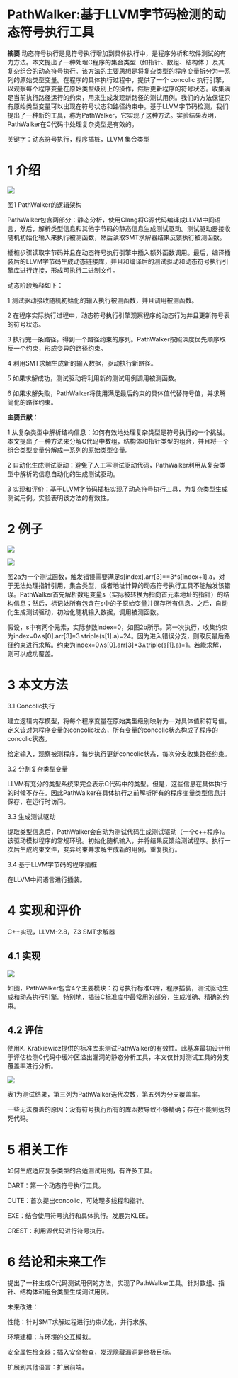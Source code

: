 PathWalker:基于LLVM字节码检测的动态符号执行工具
==============================================

**摘要**
动态符号执行是见符号执行增加到具体执行中，是程序分析和软件测试的有力方法。本文提出了一种处理C程序的集合类型（如指针、数组、结构体
）及其复杂组合的动态符号执行。该方法的主要思想是将复杂类型的程序变量拆分为一系列的原始类型变量。在程序的具体执行过程中，提供了一个
concolic
执行引擎，以观察每个程序变量在原始类型级别上的操作，然后更新程序的符号状态。收集满足当前执行路径运行的约束，用来生成发现新路径的测试用例。我们的方法保证只有原始类型变量可以出现在符号状态和路径约束中。基于LLVM字节码检测，我们提出了一种新的工具，称为PathWalker，它实现了这种方法。实验结果表明，PathWalker在C代码中处理复杂类型是有效的。

关键字：动态符号执行，程序插桩，LLVM 集合类型

1 介绍
======

![](media/2225bccfc5d48f61d503a55fce4d7e27.png)

图1 PathWalker的逻辑架构

PathWalker包含两部分：静态分析，使用Clang将C源代码编译成LLVM中间语言，然后，解析类型信息和其他字节码的静态信息生成测试驱动。测试驱动器接收随机初始化输入来执行被测函数，然后读取SMT求解器结果反馈执行被测函数。

插桩步骤读取字节码并且在动态符号执行引擎中插入额外函数调用。最后，编译插装后的LLVM字节码生成动态链接库，并且和编译后的测试驱动和动态符号执行引擎库进行连接，形成可执行二进制文件。

动态阶段解释如下：

1 测试驱动接收随机初始化的输入执行被测函数，并且调用被测函数。

2
在程序实际执行过程中，动态符号执行引擎观察程序的动态行为并且更新符号表的符号状态。

3
执行完一条路径，得到一个路径约束的序列。PathWalker按照深度优先顺序取反一个约束，形成变异的路径约束。

4 利用SMT求解生成新的输入数据，驱动执行新路径。

5 如果求解成功，测试驱动将利用新的测试用例调用被测函数。

6
如果求解失败，PathWalker将使用满足最后约束的具体值代替符号值，并求解简化的路径约束。

**主要贡献：**

1
从复杂类型中解析结构信息：如何有效地处理复杂类型是符号执行的一个挑战。本文提出了一种方法来分解C代码中数组，结构体和指针类型的组合，并且将一个组合类型变量分解成一系列的原始类型变量。

2
自动化生成测试驱动：避免了人工写测试驱动代码，PathWalker利用从复杂类型中解析的信息自动化的生成测试驱动。

3
实现和评价：基于LLVM字节码插桩实现了动态符号执行工具，为复杂类型生成测试用例。实验表明该方法的有效性。

2 例子
======

![](media/0357190cb55acfe2057fd016ee0b0dbd.png)

![](media/4301785e2d98096884ee3f731e5aa571.png)

图2a为一个测试函数，触发错误需要满足s[index].arr[3]==3\*s[index+1].a，对于无法处理指针引用，集合类型，或者地址计算的动态符号执行工具不能触发该错误。PathWalker首先解析数组变量s（实际被转换为指向首元素地址的指针）的结构信息；然后，标记处所有包含在s中的子原始变量并保存所有信息。之后，自动化生成测试驱动，初始化随机输入数据，调用被测函数。

假设，s中有两个元素，实际参数index=0，如图2b所示。第一次执行，收集约束为index=0∧s[0].arr[3]=3∧triple(s[1].a)=24。因为进入错误分支，则取反最后路径约束进行求解。约束为index=0∧s[0].arr[3]=3∧triple(s[1].a)=1。若能求解，则可以成功覆盖。

3 本文方法
==========

3.1 Concolic执行

建立逻辑内存模型，将每个程序变量在原始类型级别映射为一对具体值和符号值。定义该对为程序变量的concolic状态，所有变量的concolic状态构成了程序的concolic状态。

给定输入，观察被测程序，每步执行更新concolic状态，每次分支收集路径约束。

3.2 分割复杂类型变量

LLVM有充分的类型系统来完全表示C代码中的类型。但是，这些信息在具体执行的时候不存在。因此PathWalker在具体执行之前解析所有的程序变量类型信息并保存，在运行时访问。

3.3 生成测试驱动

提取类型信息后，PathWalker会自动为测试代码生成测试驱动（一个c++程序）。该驱动模拟程序的常规环境。初始化随机输入，并将结果反馈给测试程序。执行一次后生成约束文件，变异约束并求解生成新的用例，重复执行。

3.4 基于LLVM字节码的程序插桩

在LLVM中间语言进行插装。

4 实现和评价
============

C++实现，LLVM-2.8，Z3 SMT求解器

4.1 实现
--------

![](media/3aa5dcfdd09baf264b5d1540bd555e06.png)

如图，PathWalker包含4个主要模块：符号执行标准C库，程序插装，测试驱动生成和动态执行引擎。特别地，插装C标准库中最常用的部分，生成准确、精确的约束。

4.2 评估
--------

使用K.
Kratkiewicz提供的标准库来测试PathWalker的有效性。此基准最初设计用于评估检测C代码中缓冲区溢出漏洞的静态分析工具，本文仅针对测试工具的分支覆盖率进行分析。

![](media/a03aad652c981052fc00b3cf463041aa.png)

表1为测试结果，第三列为PathWalker迭代次数，第五列为分支覆盖率。

一些无法覆盖的原因：没有符号执行所有的库函数导致不够精确；存在不能到达的死代码。

5 相关工作
==========

如何生成适应复杂类型的合适测试用例，有许多工具。

DART：第一个动态符号执行工具。

CUTE：首次提出concolic，可处理多线程和指针。

EXE：结合使用符号执行和具体执行。发展为KLEE。

CREST：利用源代码进行符号执行。

6 结论和未来工作
================

提出了一种生成C代码测试用例的方法，实现了PathWalker工具。针对数组、指针、结构体和组合类型生成测试用例。

未来改进：

性能：针对SMT求解过程进行约束优化，并行求解。

环境建模：与环境的交互模拟。

安全属性检查器：插入安全检查，发现隐藏漏洞是终极目标。

扩展到其他语言：扩展前端。
